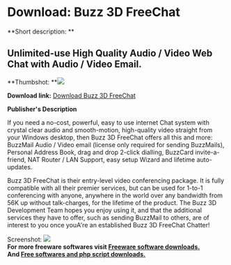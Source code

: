 # Download: Buzz 3D FreeChat

**Short description: **

## Unlimited-use High Quality Audio / Video Web Chat with Audio / Video Email.

  
**Thumbshot: **![](http://www.freewarefiles.com/screenshot/buzz3d_freechat_md.gif)   
  
**Download link:** [Download Buzz 3D FreeChat](http://freesoftwares.boysofts.com/Buzz-D-FreeChat_program_7585.html)  
  

**Publisher's Description**  
  

If you need a no-cost, powerful, easy to use internet Chat system with crystal
clear audio and smooth-motion, high-quality video straight from your Windows
desktop, then Buzz 3D FreeChat offers all this and more: BuzzMail Audio /
Video email (license only required for sending BuzzMails), Personal Address
Book, drag and drop 2-click dialling, BuzzCard invite-a-friend, NAT Router /
LAN Support, easy setup Wizard and lifetime auto-updates.

Buzz 3D FreeChat is their entry-level video conferencing package. It is fully
compatible with all their premier services, but can be used for 1-to-1
conferencing with anyone, anywhere in the world over any bandwidth from 56K up
without talk-charges, for the lifetime of the product. The Buzz 3D Development
Team hopes you enjoy using it, and that the additional services they have to
offer, such as sending BuzzMail to others, are of interest to you once youA're
an established Buzz 3D FreeChat Chatter!

  
  
Screenshot: ![](http://www.freewarefiles.com/screenshot/buzz3d_freechat.gif)  
**For more freeware softwares visit [Freeware software downloads.](http://freesoftwares.boysofts.com/)**   
**And [Free softwares and php script downloads.](http://www.boysofts.com/)**

